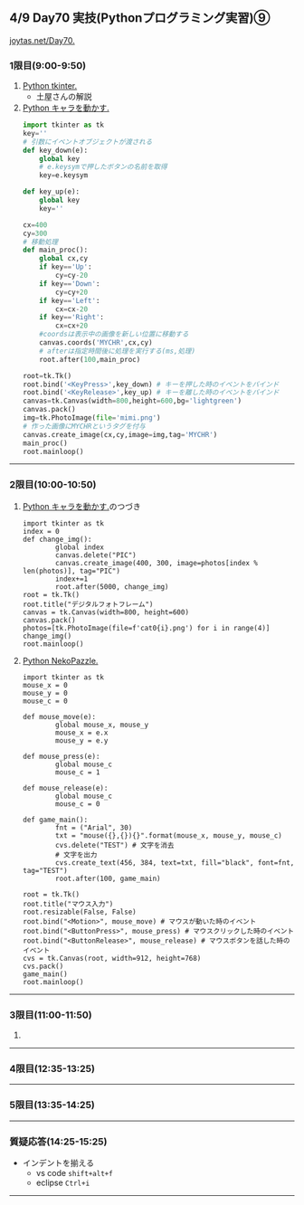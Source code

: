 ## 4/9 Day70 実技(Pythonプログラミング実習)⑨
[joytas.net/Day70.]()
### 1限目(9:00-9:50)
1. [Python tkinter.](https://joytas.net/programming/python/tkinter)
	- 土屋さんの解説
1. [Python キャラを動かす.](https://joytas.net/programming/python/realtime)
	~~~python
	import tkinter as tk
	key=''
	# 引数にイベントオブジェクトが渡される
	def key_down(e):
		global key
		# e.keysymで押したボタンの名前を取得
		key=e.keysym

	def key_up(e):
		global key
		key=''

	cx=400
	cy=300
	# 移動処理
	def main_proc():
		global cx,cy
		if key=='Up':
			cy=cy-20
		if key=='Down':
			cy=cy+20
		if key=='Left':
			cx=cx-20
		if key=='Right':
			cx=cx+20
		#coordsは表示中の画像を新しい位置に移動する
		canvas.coords('MYCHR',cx,cy) 
		# afterは指定時間後に処理を実行する(ms,処理)
		root.after(100,main_proc)

	root=tk.Tk()
	root.bind('<KeyPress>',key_down) # キーを押した時のイベントをバインド
	root.bind('<KeyRelease>',key_up) # キーを離した時のイベントをバインド
	canvas=tk.Canvas(width=800,height=600,bg='lightgreen')
	canvas.pack()
	img=tk.PhotoImage(file='mimi.png')
	# 作った画像にMYCHRというタグを付与
	canvas.create_image(cx,cy,image=img,tag='MYCHR')
	main_proc()
	root.mainloop()
	~~~
---
### 2限目(10:00-10:50)
1. [Python キャラを動かす.](https://joytas.net/programming/python/realtime)のつづき
	~~~
	import tkinter as tk
	index = 0
	def change_img():
			global index
			canvas.delete("PIC")
			canvas.create_image(400, 300, image=photos[index % len(photos)], tag="PIC")
			index+=1
			root.after(5000, change_img)
	root = tk.Tk()
	root.title("デジタルフォトフレーム")
	canvas = tk.Canvas(width=800, height=600)
	canvas.pack()
	photos=[tk.PhotoImage(file=f'cat0{i}.png') for i in range(4)]
	change_img()
	root.mainloop()
	~~~
1. [Python NekoPazzle.](https://joytas.net/programming/python/nekopzl)
	~~~
	import tkinter as tk
	mouse_x = 0
	mouse_y = 0
	mouse_c = 0

	def mouse_move(e):
			global mouse_x, mouse_y
			mouse_x = e.x
			mouse_y = e.y

	def mouse_press(e):
			global mouse_c
			mouse_c = 1

	def mouse_release(e):
			global mouse_c
			mouse_c = 0

	def game_main():
			fnt = ("Arial", 30)
			txt = "mouse({},{}){}".format(mouse_x, mouse_y, mouse_c)
			cvs.delete("TEST") # 文字を消去
			# 文字を出力
			cvs.create_text(456, 384, text=txt, fill="black", font=fnt, tag="TEST")
			root.after(100, game_main)

	root = tk.Tk()
	root.title("マウス入力")
	root.resizable(False, False)
	root.bind("<Motion>", mouse_move) # マウスが動いた時のイベント
	root.bind("<ButtonPress>", mouse_press) # マウスクリックした時のイベント
	root.bind("<ButtonRelease>", mouse_release) # マウスボタンを話した時のイベント
	cvs = tk.Canvas(root, width=912, height=768)
	cvs.pack()
	game_main()
	root.mainloop()
	~~~
---
### 3限目(11:00-11:50)
1.
---
### 4限目(12:35-13:25)
---
### 5限目(13:35-14:25)
---
### 質疑応答(14:25-15:25)
- インデントを揃える
	- vs code `shift+alt+f`
	- eclipse `Ctrl+i`
----
